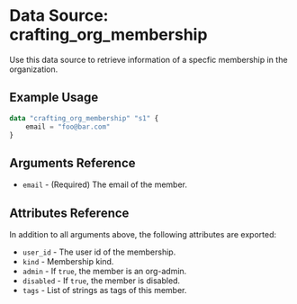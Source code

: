 # Data Source: crafting_org_membership

Use this data source to retrieve information of a specfic membership in the organization.

## Example Usage

```terraform
data "crafting_org_membership" "s1" {
    email = "foo@bar.com"
}
```

## Arguments Reference

* `email` - (Required) The email of the member.

## Attributes Reference

In addition to all arguments above, the following attributes are exported:

* `user_id` - The user id of the membership.
* `kind` - Membership kind.
* `admin` - If `true`, the member is an org-admin.
* `disabled` - If `true`, the member is disabled.
* `tags` - List of strings as tags of this member.
